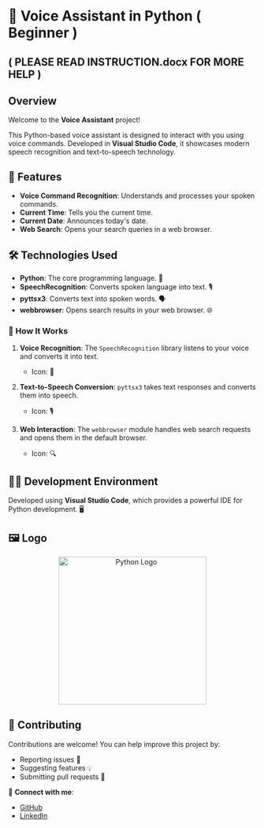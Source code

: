 # 🎤 Voice Assistant in Python ( Beginner )

## ( PLEASE READ INSTRUCTION.docx FOR MORE HELP )

## Overview

Welcome to the **Voice Assistant** project! 

This Python-based voice assistant is designed to interact with you using voice commands. Developed in **Visual Studio Code**, it showcases modern speech recognition and text-to-speech technology.

## 🌟 Features
- **Voice Command Recognition**: Understands and processes your spoken commands.
- **Current Time**: Tells you the current time.
- **Current Date**: Announces today's date.
- **Web Search**: Opens your search queries in a web browser.

## 🛠️ Technologies Used
- **Python**: The core programming language. 🐍
- **SpeechRecognition**: Converts spoken language into text. 🎙️
- **pyttsx3**: Converts text into spoken words. 🗣️
- **webbrowser**: Opens search results in your web browser. 🌐

### 📄 How It Works

1. **Voice Recognition**: The `SpeechRecognition` library listens to your voice and converts it into text.
   - Icon: 🧠
   
2. **Text-to-Speech Conversion**: `pyttsx3` takes text responses and converts them into speech.
   - Icon: 🎙️

3. **Web Interaction**: The `webbrowser` module handles web search requests and opens them in the default browser.
   - Icon: 🔍

## 🧑‍💻 Development Environment

Developed using **Visual Studio Code**, which provides a powerful IDE for Python development. 🖥️

## 🖼️ Logo

<center>
    <img src="https://raw.githubusercontent.com/username/repository/main/path/to/python-logo.png" alt="Python Logo" width="300"/>
</center>

## 🤝 Contributing

Contributions are welcome! You can help improve this project by:
- Reporting issues 🐞
- Suggesting features 💡
- Submitting pull requests 🔄

🔗 **Connect with me**:
- [GitHub](https://github.com/shadowking06)
- [LinkedIn](https://www.linkedin.com/in/ujjwal-pandey-324769166/)
